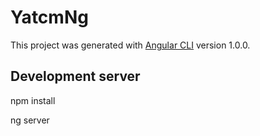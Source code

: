 # YatcmNg

This project was generated with [Angular CLI](https://github.com/angular/angular-cli) version 1.0.0.

## Development server
npm install 

ng server
